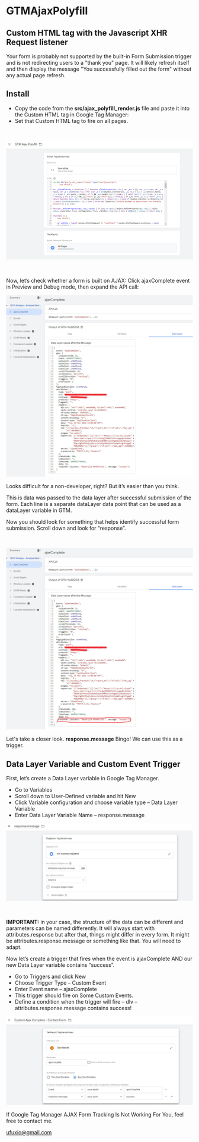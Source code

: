 # GTMAjaxPolyfill
 ## Custom HTML tag with the Javascript XHR Request listener
 
Your form is probably not supported by the built-in Form Submission trigger and is not redirecting users to a "thank you" page. It will likely refresh itself and then display the message "You successfully filled out the form" without any actual page refresh.

## Install
- Copy the code from the <b>src/ajax_polyfill_render.js</b> file and paste it into the Custom HTML tag in Google Tag Manager:
- Set that Custom HTML tag to fire on all pages.

<p>&nbsp;</p>

![alt tag](cover/GTM-SS-1.jpg)

<p>&nbsp;</p>

Now, let’s check whether a form is built on AJAX:
Click ajaxComplete event in Preview and Debug mode, then expand the API call:

![alt tag](cover/GTM-SS-2.jpg)

Looks difficult for a non-developer, right? But it’s easier than you think.

This is data was passed to the data layer after successful submission of the form. Each line is a separate dataLayer data point that can be used as a dataLayer variable in GTM.

Now you should look for something that helps identify successful form submission. Scroll down and look for “response”.

<p>&nbsp;</p>

![alt tag](cover/GTM-SS-3.jpg)

Let's take a closer look. 
<b>response.message</b>
Bingo! We can use this as a trigger.

## Data Layer Variable and Custom Event Trigger
First, let’s create a Data Layer variable in Google Tag Manager.

- Go to Variables
- Scroll down to User-Defined  variable and hit New
- Click Variable configuration and choose variable type – Data Layer Variable
- Enter Data Layer Variable Name – response.message

![alt tag](cover/GTM-SS-4.JPG)

<p>&nbsp;</p>

<b>IMPORTANT:</b> in your case, the structure of the data can be different and parameters can be named differently. It will always start with attributes.response but after that, things might differ in every form. It might be attributes.response.message or something like that. You will need to adapt.
  
Now let’s create a trigger that fires when the event is ajaxComplete AND our new Data Layer variable contains “success”.

- Go to Triggers and click New
- Choose Trigger Type – Custom Event
- Enter Event name – ajaxComplete
- This trigger should fire on Some Custom Events.
- Define a condition when the trigger will fire – dlv – attributes.response.message contains success!

![alt tag](cover/GTM-SS-5.JPG)

If Google Tag Manager AJAX Form Tracking Is Not Working For You, feel free to contact me.

[ufuxio@gmail.com](mailto:ufuxio@gmail.com)
